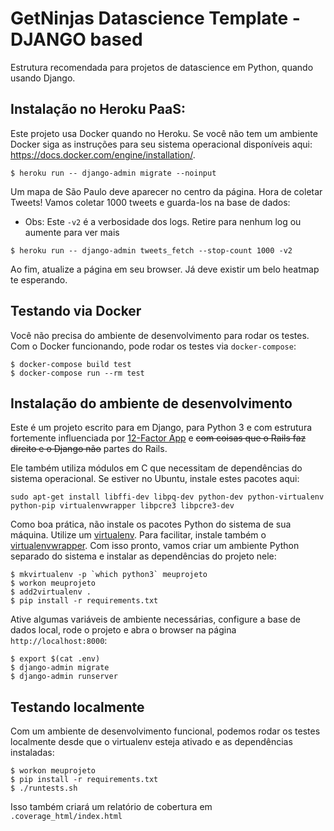 # GetNinjas Datascience Template - DJANGO based

Estrutura recomendada para projetos de datascience em Python, quando usando Django.

## Instalação no Heroku PaaS:

Este projeto usa Docker quando no Heroku. Se você não tem um ambiente Docker siga as instruções para seu sistema operacional disponíveis aqui: https://docs.docker.com/engine/installation/.


```
$ heroku run -- django-admin migrate --noinput
```
Um mapa de São Paulo deve aparecer no centro da página. Hora de coletar Tweets! Vamos coletar 1000 tweets e guarda-los na base de dados:

* Obs: Este ``-v2`` é a verbosidade dos logs. Retire para nenhum log ou aumente para ver mais

```
$ heroku run -- django-admin tweets_fetch --stop-count 1000 -v2
```

Ao fim, atualize a página em seu browser. Já deve existir um belo heatmap te esperando.


## Testando via Docker

Você não precisa do ambiente de desenvolvimento para rodar os testes. Com o Docker funcionando, pode rodar os testes via ``docker-compose``:

```
$ docker-compose build test
$ docker-compose run --rm test
```


## Instalação do ambiente de desenvolvimento

Este é um projeto escrito para em Django, para Python 3 e com estrutura fortemente influenciada por [12-Factor App](https://12factor.net/pt_br/) e ~~com coisas que o Rails faz direito e o Django não~~ partes do Rails.

Ele também utiliza módulos em C que necessitam de dependências do sistema operacional. Se estiver no Ubuntu, instale estes pacotes aqui:

```
sudo apt-get install libffi-dev libpq-dev python-dev python-virtualenv python-pip virtualenvwrapper libpcre3 libpcre3-dev
```

Como boa prática, não instale os pacotes Python do sistema de sua máquina. Utilize um [virtualenv](https://virtualenv.pypa.io/en/stable/installation/). Para facilitar, instale também o [virtualenvwrapper](https://virtualenvwrapper.readthedocs.io/en/latest/#introduction). Com isso pronto, vamos criar um ambiente Python separado do sistema e instalar as dependências do projeto nele:

```
$ mkvirtualenv -p `which python3` meuprojeto
$ workon meuprojeto
$ add2virtualenv .
$ pip install -r requirements.txt
```

Ative algumas variáveis de ambiente necessárias, configure a base de dados local, rode o projeto e abra o browser na página ``http://localhost:8000``:

```
$ export $(cat .env)
$ django-admin migrate
$ django-admin runserver
```


## Testando localmente

Com um ambiente de desenvolvimento funcional, podemos rodar os testes localmente desde que o virtualenv esteja ativado e as dependências instaladas:

```
$ workon meuprojeto
$ pip install -r requirements.txt
$ ./runtests.sh
```

Isso também criará um relatório de cobertura em ``.coverage_html/index.html``
